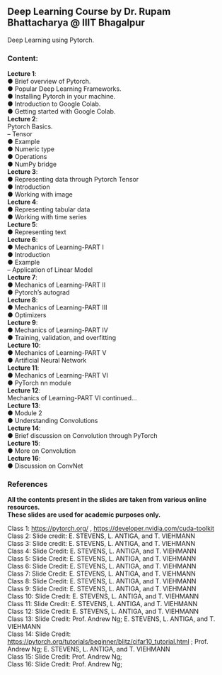 ## Deep Learning Course by Dr. Rupam Bhattacharya @ IIIT Bhagalpur
Deep Learning using Pytorch.

### Content:
<strong>Lecture 1</strong>: </br>
● Brief overview of Pytorch. </br>
● Popular Deep Learning Frameworks. </br>
● Installing Pytorch in your machine. </br>
● Introduction to Google Colab. </br>
● Getting started with Google Colab. </br>
<strong>Lecture 2</strong>: </br>
Pytorch Basics. </br>
– Tensor </br>
● Example </br>
● Numeric type </br>
● Operations </br>
● NumPy bridge  </br>
<strong>Lecture 3</strong>: </br>
● Representing data through Pytorch Tensor </br>
● Introduction </br>
● Working with image </br>
<strong>Lecture 4</strong>: <br>
● Representing tabular data <br>
● Working with time series <br>
<strong>Lecture 5</strong>:  <br>
● Representing text <br>
<strong>Lecture 6</strong>: <br>
● Mechanics of Learning-PART I <br>
● Introduction<br>
● Example<br>
– Application of Linear Model<br>
<strong>Lecture 7</strong>: <br>
● Mechanics of Learning-PART II <br>
● Pytorch’s autograd <br>
<strong>Lecture 8</strong>: <br>
● Mechanics of Learning-PART III <br>
● Optimizers <br>
<strong>Lecture 9</strong>:<br>
● Mechanics of Learning-PART IV <br>
● Training, validation, and overfitting <br>
<strong>Lecture 10</strong>:<br>
● Mechanics of Learning-PART V <br>
● Artificial Neural Network <br>
<strong>Lecture 11</strong>:<br>
● Mechanics of Learning-PART VI<br>
● PyTorch nn module<br>
<strong>Lecture 12</strong>:<br>
Mechanics of Learning-PART VI continued... <br>
<strong>Lecture 13</strong>:<br>
● Module 2<br>
● Understanding Convolutions<br>
<strong>Lecture 14</strong>:<br>
● Brief discussion on Convolution through PyTorch<br>
<strong>Lecture 15</strong>:<br>
● More on Convolution<br>
<strong>Lecture 16</strong>:<br>
● Discussion on ConvNet<br>

### References
<strong>All the contents present in the slides are taken from various online resources. </strong> </br>
<strong>These slides are used for academic purposes only. </strong> </br>

Class 1: https://pytorch.org/ , https://developer.nvidia.com/cuda-toolkit <br>
Class 2: Slide credit: E. STEVENS, L. ANTIGA, and T. VIEHMANN <br>
Class 3: Slide credit: E. STEVENS, L. ANTIGA, and T. VIEHMANN <br>
Class 4: Slide Credit: E. STEVENS, L. ANTIGA, and T. VIEHMANN <br>
Class 5: Slide Credit: E. STEVENS, L. ANTIGA, and T. VIEHMANN <br>
Class 6: Slide Credit: E. STEVENS, L. ANTIGA, and T. VIEHMANN <br>
Class 7: Slide Credit: E. STEVENS, L. ANTIGA, and T. VIEHMANN <br>
Class 8: Slide Credit: E. STEVENS, L. ANTIGA, and T. VIEHMANN <br>
Class 9: Slide Credit: E. STEVENS, L. ANTIGA, and T. VIEHMANN <br>
Class 10: Slide Credit: E. STEVENS, L. ANTIGA, and T. VIEHMANN <br>
Class 11: Slide Credit: E. STEVENS, L. ANTIGA, and T. VIEHMANN <br>
Class 12: Slide Credit: E. STEVENS, L. ANTIGA, and T. VIEHMANN <br>
Class 13: Slide Credit: Prof. Andrew Ng; E. STEVENS, L. ANTIGA, and T. VIEHMANN <br>
Class 14: Slide Credit: https://pytorch.org/tutorials/beginner/blitz/cifar10_tutorial.html ; Prof. Andrew Ng; E. STEVENS, L. ANTIGA, and T. VIEHMANN <br>
Class 15: Slide Credit: Prof. Andrew Ng;  <br>
Class 16: Slide Credit: Prof. Andrew Ng;  <br>
